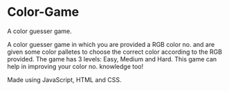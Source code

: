 # Color-Game
A color guesser game.

A color guesser game in which you are provided a RGB color no. and are given some color palletes to choose the correct color according to the RGB provided.
The game has 3 levels: Easy, Medium and Hard.
This game can help in improving your color no. knowledge too!

Made using JavaScript, HTML and CSS.
